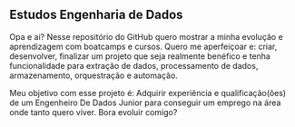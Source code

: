 ## Estudos Engenharia de Dados

Opa e ai? Nesse repositório do GitHub quero mostrar a minha evolução e aprendizagem com boatcamps e cursos. Quero me aperfeiçoar e: criar, desenvolver, finalizar um projeto que seja realmente benéfico e tenha funcionalidade para extração de dados, processamento de dados, armazenamento, orquestração e automação.

Meu objetivo com esse projeto é: Adquirir experiência e qualificação(ões) de um Engenheiro De Dados Junior para conseguir um emprego na área onde tanto quero viver. Bora evoluir comigo?

